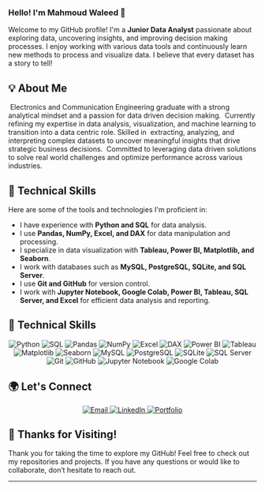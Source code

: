 ### Hello! I'm Mahmoud Waleed 👋

Welcome to my GitHub profile! I'm a **Junior Data Analyst** passionate about exploring data, uncovering insights, and improving decision making processes. I enjoy working with various data tools and continuously learn new methods to process and visualize data. I believe that every dataset has a story to tell!

## 💡 About Me

&nbsp;Electronics and Communication Engineering graduate with a strong analytical mindset and a passion for data driven decision making. &nbsp;Currently refining my expertise in data analysis, visualization, and machine learning to transition into a data centric role. Skilled in &nbsp;extracting, analyzing, and interpreting complex datasets to uncover meaningful insights that drive strategic business decisions. &nbsp;Committed to leveraging data driven solutions to solve real world challenges and optimize performance across various industries.

## 🔧 Technical Skills

Here are some of the tools and technologies I'm proficient in:

- I have experience with **Python and SQL** for data analysis.  
- I use **Pandas, NumPy, Excel, and DAX** for data manipulation and processing.  
- I specialize in data visualization with **Tableau, Power BI, Matplotlib, and Seaborn**.  
- I work with databases such as **MySQL, PostgreSQL, SQLite, and SQL Server**.  
- I use **Git and GitHub** for version control.  
- I work with **Jupyter Notebook, Google Colab, Power BI, Tableau, SQL Server, and Excel** for efficient data analysis and reporting.
## 🔧 Technical Skills  

<p align="center">
  <img src="https://img.shields.io/badge/-Python-3776AB?style=for-the-badge&logo=python&logoColor=white" alt="Python">
  <img src="https://img.shields.io/badge/-SQL-4479A1?style=for-the-badge&logo=postgresql&logoColor=white" alt="SQL">
  <img src="https://img.shields.io/badge/-Pandas-150458?style=for-the-badge&logo=pandas&logoColor=white" alt="Pandas">
  <img src="https://img.shields.io/badge/-NumPy-013243?style=for-the-badge&logo=numpy&logoColor=white" alt="NumPy">
  <img src="https://img.shields.io/badge/-Excel-217346?style=for-the-badge&logo=microsoft-excel&logoColor=white" alt="Excel">
  <img src="https://img.shields.io/badge/-DAX-00599C?style=for-the-badge&logo=power-bi&logoColor=white" alt="DAX">
  <img src="https://img.shields.io/badge/-PowerBI-F2C811?style=for-the-badge&logo=power-bi&logoColor=black" alt="Power BI">
  <img src="https://img.shields.io/badge/-Tableau-E97627?style=for-the-badge&logo=tableau&logoColor=white" alt="Tableau">
  <img src="https://img.shields.io/badge/-Matplotlib-11557C?style=for-the-badge&logoColor=white" alt="Matplotlib">
  <img src="https://img.shields.io/badge/-Seaborn-3776AB?style=for-the-badge&logo=python&logoColor=white" alt="Seaborn">
  <img src="https://img.shields.io/badge/-MySQL-4479A1?style=for-the-badge&logo=mysql&logoColor=white" alt="MySQL">
  <img src="https://img.shields.io/badge/-PostgreSQL-336791?style=for-the-badge&logo=postgresql&logoColor=white" alt="PostgreSQL">
  <img src="https://img.shields.io/badge/-SQLite-003B57?style=for-the-badge&logo=sqlite&logoColor=white" alt="SQLite">
  <img src="https://img.shields.io/badge/-SQL Server-CC2927?style=for-the-badge&logo=microsoft-sql-server&logoColor=white" alt="SQL Server">
  <img src="https://img.shields.io/badge/-Git-F05032?style=for-the-badge&logo=git&logoColor=white" alt="Git">
  <img src="https://img.shields.io/badge/-GitHub-181717?style=for-the-badge&logo=github&logoColor=white" alt="GitHub">
  <img src="https://img.shields.io/badge/-Jupyter-FA0F00?style=for-the-badge&logo=jupyter&logoColor=white" alt="Jupyter Notebook">
  <img src="https://img.shields.io/badge/-Google Colab-F9AB00?style=for-the-badge&logo=googlecolab&logoColor=white" alt="Google Colab">
</p>


## 🌍 Let's Connect  

<p align="center">
  <a href="mailto:mahmoudwaleed200127@gmail.com">
    <img src="https://img.shields.io/badge/Email-D14836?style=for-the-badge&logo=gmail&logoColor=white" alt="Email">
  </a>
  <a href="https://www.linkedin.com/in/mahmoudwaleed">
    <img src="https://img.shields.io/badge/LinkedIn-0077B5?style=for-the-badge&logo=linkedin&logoColor=white" alt="LinkedIn">
  </a>
  <a href="https://mahmoudwaleed.my.canva.site/mahmoud-waleed">
    <img src="https://img.shields.io/badge/Portfolio-000000?style=for-the-badge&logo=vercel&logoColor=white" alt="Portfolio">
  </a>
</p>

## 🙏 Thanks for Visiting!

Thank you for taking the time to explore my GitHub! Feel free to check out my repositories and projects. If you have any questions or would like to collaborate, don’t hesitate to reach out. 

---
